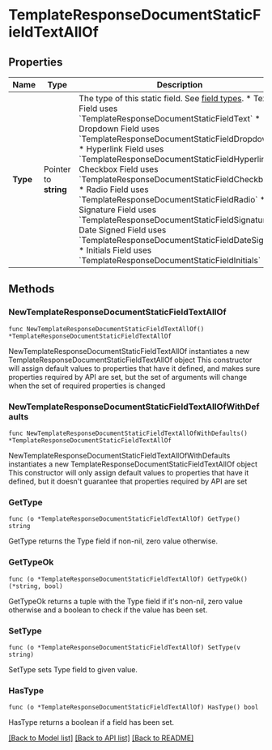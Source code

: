 # TemplateResponseDocumentStaticFieldTextAllOf

## Properties

Name | Type | Description | Notes
------------ | ------------- | ------------- | -------------
**Type** | Pointer to **string** | The type of this static field. See [field types](/api/reference/constants/#field-types).  * Text Field uses &#x60;TemplateResponseDocumentStaticFieldText&#x60; * Dropdown Field uses &#x60;TemplateResponseDocumentStaticFieldDropdown&#x60; * Hyperlink Field uses &#x60;TemplateResponseDocumentStaticFieldHyperlink&#x60; * Checkbox Field uses &#x60;TemplateResponseDocumentStaticFieldCheckbox&#x60; * Radio Field uses &#x60;TemplateResponseDocumentStaticFieldRadio&#x60; * Signature Field uses &#x60;TemplateResponseDocumentStaticFieldSignature&#x60; * Date Signed Field uses &#x60;TemplateResponseDocumentStaticFieldDateSigned&#x60; * Initials Field uses &#x60;TemplateResponseDocumentStaticFieldInitials&#x60; | [optional] [default to "text"]

## Methods

### NewTemplateResponseDocumentStaticFieldTextAllOf

`func NewTemplateResponseDocumentStaticFieldTextAllOf() *TemplateResponseDocumentStaticFieldTextAllOf`

NewTemplateResponseDocumentStaticFieldTextAllOf instantiates a new TemplateResponseDocumentStaticFieldTextAllOf object
This constructor will assign default values to properties that have it defined,
and makes sure properties required by API are set, but the set of arguments
will change when the set of required properties is changed

### NewTemplateResponseDocumentStaticFieldTextAllOfWithDefaults

`func NewTemplateResponseDocumentStaticFieldTextAllOfWithDefaults() *TemplateResponseDocumentStaticFieldTextAllOf`

NewTemplateResponseDocumentStaticFieldTextAllOfWithDefaults instantiates a new TemplateResponseDocumentStaticFieldTextAllOf object
This constructor will only assign default values to properties that have it defined,
but it doesn't guarantee that properties required by API are set

### GetType

`func (o *TemplateResponseDocumentStaticFieldTextAllOf) GetType() string`

GetType returns the Type field if non-nil, zero value otherwise.

### GetTypeOk

`func (o *TemplateResponseDocumentStaticFieldTextAllOf) GetTypeOk() (*string, bool)`

GetTypeOk returns a tuple with the Type field if it's non-nil, zero value otherwise
and a boolean to check if the value has been set.

### SetType

`func (o *TemplateResponseDocumentStaticFieldTextAllOf) SetType(v string)`

SetType sets Type field to given value.

### HasType

`func (o *TemplateResponseDocumentStaticFieldTextAllOf) HasType() bool`

HasType returns a boolean if a field has been set.


[[Back to Model list]](../README.md#documentation-for-models) [[Back to API list]](../README.md#documentation-for-api-endpoints) [[Back to README]](../README.md)


